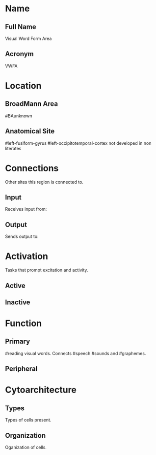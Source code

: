 # Name

## Full Name
Visual Word Form Area

## Acronym
VWFA

# Location

## BroadMann Area
#BAunknown

## Anatomical Site
#left-fusiform-gyrus
#left-occipitotemporal-cortex
not developed in non literates

# Connections
Other sites this region is connected to.

## Input
Receives input from: 

## Output
Sends output to: 

# Activation
Tasks that prompt excitation and activity.

## Active

## Inactive


# Function

## Primary
#reading visual words.
Connects #speech #sounds and #graphemes.

## Peripheral

# Cytoarchitecture

## Types
Types of cells present.


## Organization
Oganization of cells.
